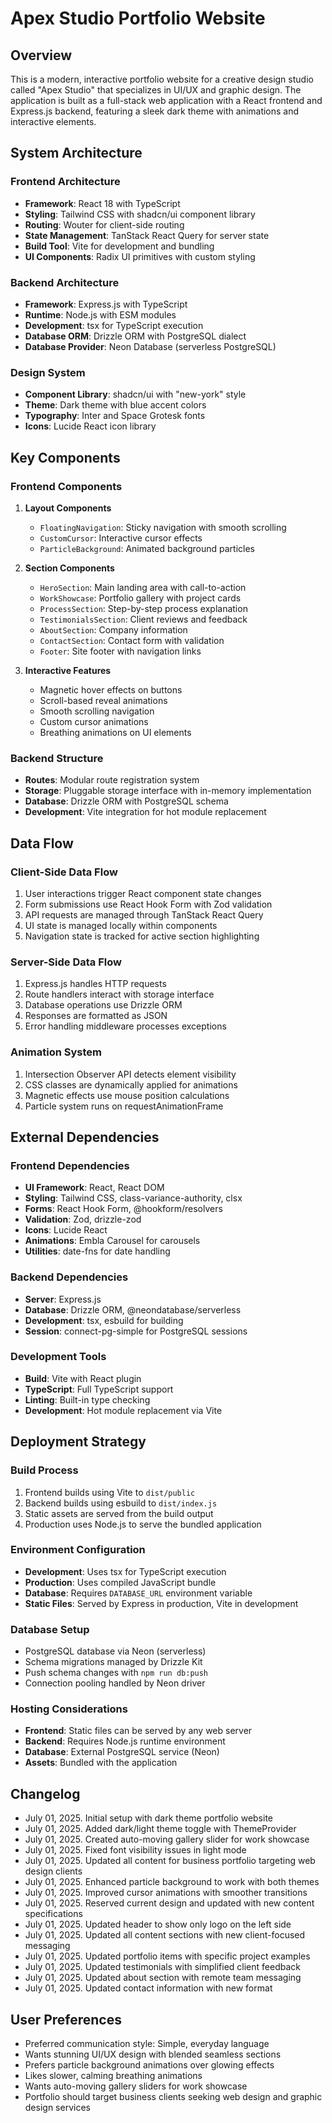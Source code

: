 # Apex Studio Portfolio Website

## Overview

This is a modern, interactive portfolio website for a creative design studio called "Apex Studio" that specializes in UI/UX and graphic design. The application is built as a full-stack web application with a React frontend and Express.js backend, featuring a sleek dark theme with animations and interactive elements.

## System Architecture

### Frontend Architecture
- **Framework**: React 18 with TypeScript
- **Styling**: Tailwind CSS with shadcn/ui component library
- **Routing**: Wouter for client-side routing
- **State Management**: TanStack React Query for server state
- **Build Tool**: Vite for development and bundling
- **UI Components**: Radix UI primitives with custom styling

### Backend Architecture
- **Framework**: Express.js with TypeScript
- **Runtime**: Node.js with ESM modules
- **Development**: tsx for TypeScript execution
- **Database ORM**: Drizzle ORM with PostgreSQL dialect
- **Database Provider**: Neon Database (serverless PostgreSQL)

### Design System
- **Component Library**: shadcn/ui with "new-york" style
- **Theme**: Dark theme with blue accent colors
- **Typography**: Inter and Space Grotesk fonts
- **Icons**: Lucide React icon library

## Key Components

### Frontend Components
1. **Layout Components**
   - `FloatingNavigation`: Sticky navigation with smooth scrolling
   - `CustomCursor`: Interactive cursor effects
   - `ParticleBackground`: Animated background particles

2. **Section Components**
   - `HeroSection`: Main landing area with call-to-action
   - `WorkShowcase`: Portfolio gallery with project cards
   - `ProcessSection`: Step-by-step process explanation
   - `TestimonialsSection`: Client reviews and feedback
   - `AboutSection`: Company information
   - `ContactSection`: Contact form with validation
   - `Footer`: Site footer with navigation links

3. **Interactive Features**
   - Magnetic hover effects on buttons
   - Scroll-based reveal animations
   - Smooth scrolling navigation
   - Custom cursor animations
   - Breathing animations on UI elements

### Backend Structure
- **Routes**: Modular route registration system
- **Storage**: Pluggable storage interface with in-memory implementation
- **Database**: Drizzle ORM with PostgreSQL schema
- **Development**: Vite integration for hot module replacement

## Data Flow

### Client-Side Data Flow
1. User interactions trigger React component state changes
2. Form submissions use React Hook Form with Zod validation
3. API requests are managed through TanStack React Query
4. UI state is managed locally within components
5. Navigation state is tracked for active section highlighting

### Server-Side Data Flow
1. Express.js handles HTTP requests
2. Route handlers interact with storage interface
3. Database operations use Drizzle ORM
4. Responses are formatted as JSON
5. Error handling middleware processes exceptions

### Animation System
1. Intersection Observer API detects element visibility
2. CSS classes are dynamically applied for animations
3. Magnetic effects use mouse position calculations
4. Particle system runs on requestAnimationFrame

## External Dependencies

### Frontend Dependencies
- **UI Framework**: React, React DOM
- **Styling**: Tailwind CSS, class-variance-authority, clsx
- **Forms**: React Hook Form, @hookform/resolvers
- **Validation**: Zod, drizzle-zod
- **Icons**: Lucide React
- **Animations**: Embla Carousel for carousels
- **Utilities**: date-fns for date handling

### Backend Dependencies
- **Server**: Express.js
- **Database**: Drizzle ORM, @neondatabase/serverless
- **Development**: tsx, esbuild for building
- **Session**: connect-pg-simple for PostgreSQL sessions

### Development Tools
- **Build**: Vite with React plugin
- **TypeScript**: Full TypeScript support
- **Linting**: Built-in type checking
- **Development**: Hot module replacement via Vite

## Deployment Strategy

### Build Process
1. Frontend builds using Vite to `dist/public`
2. Backend builds using esbuild to `dist/index.js`
3. Static assets are served from the build output
4. Production uses Node.js to serve the bundled application

### Environment Configuration
- **Development**: Uses tsx for TypeScript execution
- **Production**: Uses compiled JavaScript bundle
- **Database**: Requires `DATABASE_URL` environment variable
- **Static Files**: Served by Express in production, Vite in development

### Database Setup
- PostgreSQL database via Neon (serverless)
- Schema migrations managed by Drizzle Kit
- Push schema changes with `npm run db:push`
- Connection pooling handled by Neon driver

### Hosting Considerations
- **Frontend**: Static files can be served by any web server
- **Backend**: Requires Node.js runtime environment
- **Database**: External PostgreSQL service (Neon)
- **Assets**: Bundled with the application

## Changelog
- July 01, 2025. Initial setup with dark theme portfolio website
- July 01, 2025. Added dark/light theme toggle with ThemeProvider
- July 01, 2025. Created auto-moving gallery slider for work showcase
- July 01, 2025. Fixed font visibility issues in light mode
- July 01, 2025. Updated all content for business portfolio targeting web design clients
- July 01, 2025. Enhanced particle background to work with both themes
- July 01, 2025. Improved cursor animations with smoother transitions
- July 01, 2025. Reserved current design and updated with new content specifications
- July 01, 2025. Updated header to show only logo on the left side
- July 01, 2025. Updated all content sections with new client-focused messaging
- July 01, 2025. Updated portfolio items with specific project examples
- July 01, 2025. Updated testimonials with simplified client feedback
- July 01, 2025. Updated about section with remote team messaging
- July 01, 2025. Updated contact information with new format

## User Preferences

- Preferred communication style: Simple, everyday language
- Wants stunning UI/UX design with blended seamless sections
- Prefers particle background animations over glowing effects
- Likes slower, calming breathing animations
- Wants auto-moving gallery sliders for work showcase
- Portfolio should target business clients seeking web design and graphic design services